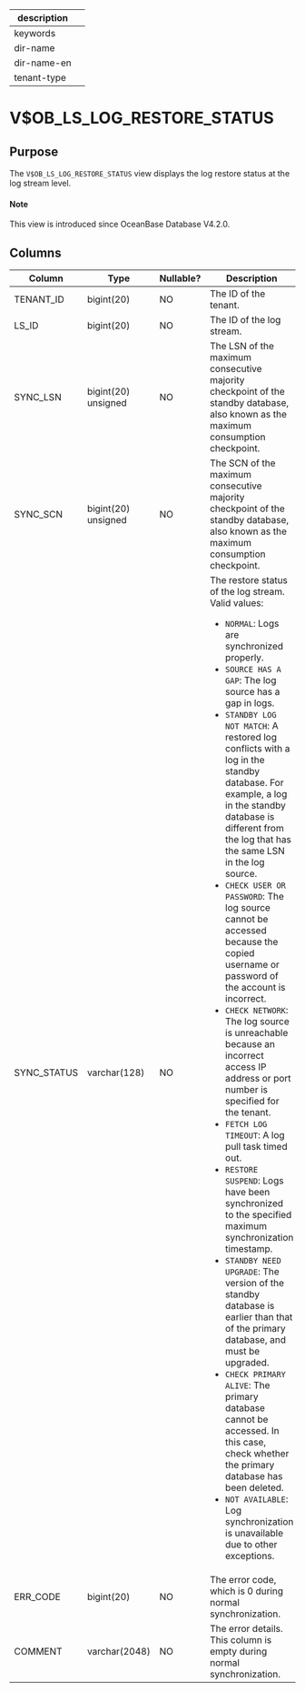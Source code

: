 |description||
|---|---|
|keywords||
|dir-name||
|dir-name-en||
|tenant-type||

# V$OB_LS_LOG_RESTORE_STATUS

## Purpose

The `V$OB_LS_LOG_RESTORE_STATUS` view displays the log restore status at the log stream level. 

<main id="notice" type='explain'>
  <h4>Note</h4>
  <p>This view is introduced since OceanBase Database V4.2.0. </p>
</main>

## Columns

| **Column** | **Type** | **Nullable?** | **Description** |
| --- | --- | --- | --- |
| TENANT_ID | bigint(20) | NO | The ID of the tenant. |
| LS_ID | bigint(20) | NO | The ID of the log stream. |
| SYNC_LSN | bigint(20) unsigned | NO | The LSN of the maximum consecutive majority checkpoint of the standby database, also known as the maximum consumption checkpoint. |
| SYNC_SCN | bigint(20) unsigned | NO | The SCN of the maximum consecutive majority checkpoint of the standby database, also known as the maximum consumption checkpoint. |
| SYNC_STATUS | varchar(128) | NO | The restore status of the log stream. Valid values: <ul><li>`NORMAL`: Logs are synchronized properly.  </li><li>`SOURCE HAS A GAP`: The log source has a gap in logs. </li><li>`STANDBY LOG NOT MATCH`: A restored log conflicts with a log in the standby database. For example, a log in the standby database is different from the log that has the same LSN in the log source.  </li><li>`CHECK USER OR PASSWORD`: The log source cannot be accessed because the copied username or password of the account is incorrect.  </li><li>`CHECK NETWORK`: The log source is unreachable because an incorrect access IP address or port number is specified for the tenant.  </li><li>`FETCH LOG TIMEOUT`: A log pull task timed out.  </li><li>`RESTORE SUSPEND`: Logs have been synchronized to the specified maximum synchronization timestamp.  </li><li>`STANDBY NEED UPGRADE`: The version of the standby database is earlier than that of the primary database, and must be upgraded.  </li><li>`CHECK PRIMARY ALIVE`: The primary database cannot be accessed. In this case, check whether the primary database has been deleted.  </li><li> `NOT AVAILABLE`: Log synchronization is unavailable due to other exceptions. </li></ul> |
| ERR_CODE | bigint(20) | NO | The error code, which is 0 during normal synchronization. |
| COMMENT | varchar(2048) | NO | The error details. This column is empty during normal synchronization. |
